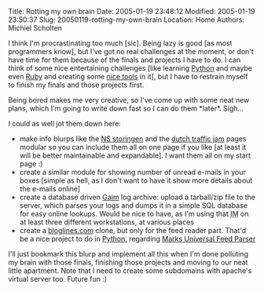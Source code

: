 Title: Rotting my own brain
Date: 2005-01-19 23:48:12
Modified: 2005-01-19 23:50:37
Slug: 20050119-rotting-my-own-brain
Location: Home
Authors: Michiel Scholten

<p>I think I'm procrastinating too much [sic]. Being lazy is good [as most programmers know], but I've got no real challenges at the moment, or don't have time for them because of the finals and projects I have to do. I can think of some nice entertaining challenges [like learning <a href="http://python.org/">Python</a> and maybe even <a href="http://www.ruby-lang.org/en/">Ruby</a> and creating some <a href="http://www.rubyonrails.com/">nice tools</a> in it], but I have to restrain myself to finish my finals and those projects first.</p>
<p>Being bored makes me very creative, so I've come up with some neat new plans, which I'm going to write down fast so I can do them *later*. Sigh...</p>

<p>I could as well jot them down here:</p>
<ul>
<li>make info blurps like the <a href="/ns/">NS storingen</a> and the <a href="/traffic/">dutch traffic jam</a> pages modular so you can include them all on one page if you like [at least it will be better maintainable and expandable]. I want them all on my start page :)</li>
<li>create a similar module for showing number of unread e-mails in your boxes [simple as hell, as I don't want to have it show more details about the e-mails online]</li>
<li>create a database driven <a href="http://gaim.sf.net/">Gaim</a> log archive: upload a tarball/zip file to the server, which parses your logs and dumps it in a simple SQL database for easy online lookups. Would be nice to have, as I'm using that <acronym title="Instant Messaging">IM</acronym> on at least three different workstations, at various places</li>
<li>create a <a href="http://www.bloglines.com/">bloglines.com</a> clone, but only for the feed reader part. That'd be a nice project to do in <a href="http://python.org/">Python</a>, regarding <a href="http://diveintomark.org/projects/feed_parser/">Marks Universal Feed Parser</a></li>
</ul>

<p>I'll just bookmark this blurp and implement all this when I'm done polluting my brain with those finals, finishing those projects and moving to our neat little apartment. Note that I need to create some subdomains with apache's virtual server too. Future fun :)</p>